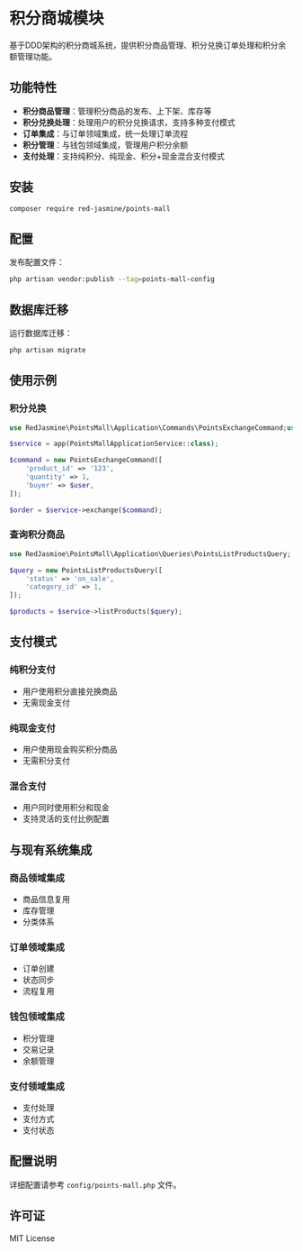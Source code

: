 # 积分商城模块

基于DDD架构的积分商城系统，提供积分商品管理、积分兑换订单处理和积分余额管理功能。

## 功能特性

- **积分商品管理**：管理积分商品的发布、上下架、库存等
- **积分兑换处理**：处理用户的积分兑换请求，支持多种支付模式
- **订单集成**：与订单领域集成，统一处理订单流程
- **积分管理**：与钱包领域集成，管理用户积分余额
- **支付处理**：支持纯积分、纯现金、积分+现金混合支付模式

## 安装

```bash
composer require red-jasmine/points-mall
```

## 配置

发布配置文件：

```bash
php artisan vendor:publish --tag=points-mall-config
```

## 数据库迁移

运行数据库迁移：

```bash
php artisan migrate
```

## 使用示例

### 积分兑换

```php
use RedJasmine\PointsMall\Application\Commands\PointsExchangeCommand;use RedJasmine\PointsMall\Application\Services\PointsProduct\PointsMallApplicationService;

$service = app(PointsMallApplicationService::class);

$command = new PointsExchangeCommand([
    'product_id' => '123',
    'quantity' => 1,
    'buyer' => $user,
]);

$order = $service->exchange($command);
```

### 查询积分商品

```php
use RedJasmine\PointsMall\Application\Queries\PointsListProductsQuery;

$query = new PointsListProductsQuery([
    'status' => 'on_sale',
    'category_id' => 1,
]);

$products = $service->listProducts($query);
```

## 支付模式

### 纯积分支付
- 用户使用积分直接兑换商品
- 无需现金支付

### 纯现金支付
- 用户使用现金购买积分商品
- 无需积分支付

### 混合支付
- 用户同时使用积分和现金
- 支持灵活的支付比例配置

## 与现有系统集成

### 商品领域集成
- 商品信息复用
- 库存管理
- 分类体系

### 订单领域集成
- 订单创建
- 状态同步
- 流程复用

### 钱包领域集成
- 积分管理
- 交易记录
- 余额管理

### 支付领域集成
- 支付处理
- 支付方式
- 支付状态

## 配置说明

详细配置请参考 `config/points-mall.php` 文件。

## 许可证

MIT License 